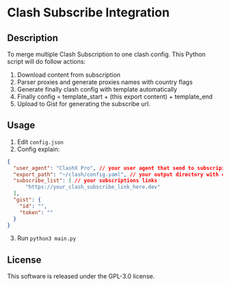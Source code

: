 # Clash Subscribe Integration

## Description
To merge multiple Clash Subscription to one clash config. This Python script will do follow actions:
1. Download content from subscription
2. Parser proxies and generate proxies names with country flags
3. Generate finally clash config with template automatically
4. Finally config = template_start + (this export content) + template_end
5. Upload to Gist for generating the subscribe url.

## Usage
1. Edit `config.json`
2. Config explain:
```json
{
  "user_agent": "ClashX Pro", // your user agent that send to subscripion servers
  "export_path": "~/clash/config.yaml", // your output directory with config name
  "subscribe_list": [ // your subscriptions links
      "https://your_clash_subscribe_link_here.dev"
  ],
  "gist": {
    "id": "",
    "token": ""
  }
}
```

3. Run `python3 main.py`

## License
This software is released under the GPL-3.0 license.